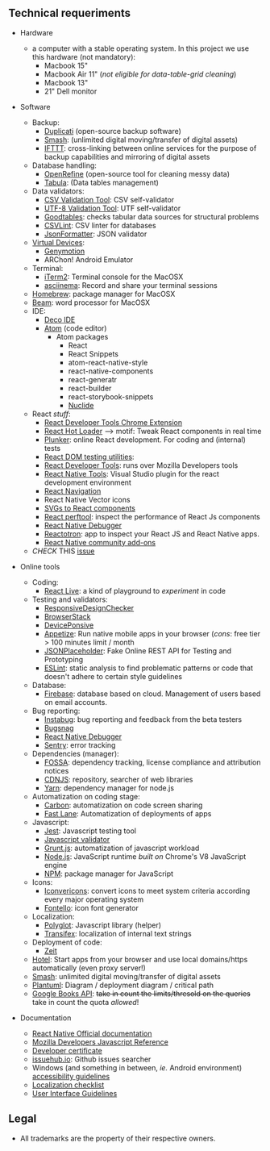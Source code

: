 ## Technical requeriments ##

* Hardware
    - a computer with a stable operating system. In this project we use this hardware (not mandatory):
        - Macbook 15"
        - Macbook Air 11" (_not eligible for data-table-grid cleaning_)
        - Macbook 13"
        - 21" Dell monitor
    
* Software
    
    - Backup:
        - [Duplicati](https://www.duplicati.com/) (open-source backup software)
        - [Smash](https://www.fromsmash.com/): (unlimited digital moving/transfer of digital assets)
        - [IFTTT](https://ifttt.com/): cross-linking between online services for the purpose of backup capabilities and mirroring of digital assets
    - Database handling:
        - [OpenRefine](http://openrefine.org/) (open-source tool for cleaning messy data)
        - [Tabula](https://github.com/tabulapdf/tabula): (Data tables management)
    - Data validators:
        - [CSV Validation Tool](https://github.com/digital-preservation/csv-validator): CSV self-validator
        - [UTF-8 Validation Tool](https://github.com/digital-preservation/utf8-validator): UTF self-validator
        - [Goodtables](http://try.goodtables.io/): checks tabular data sources for structural problems
        - [CSVLint](http://csvlint.io/): CSV linter for databases
        - [JsonFormatter](https://jsonformatter.org/json-parser): JSON validator
    - [Virtual Devices](https://bitbucket.org/imhicihu/bibliographical-hybrid-mobile-app/issues/5/workflow-software-android-emulators):
        - [Genymotion](https://www.genymotion.com/)
        - ARChon! Android Emulator
    - Terminal:
        - [iTerm2](https://www.iterm2.com/): Terminal console for the MacOSX
        - [asciinema](https://asciinema.org/): Record and share your terminal sessions
    - [Homebrew](http://brew.sh/): package manager for MacOSX
    - [Beam](http://www.bean-osx.com/Bean.html): word processor for MacOSX
    - IDE:
        - [Deco IDE](https://www.decoide.org/)
        - [Atom](https://atom.io) (code editor)
            + Atom packages
                - React
                - React Snippets
                - atom-react-native-style
                - react-native-components
                - react-generatr
                - react-builder
                - react-storybook-snippets
                - [Nuclide](https://nuclide.io/)
    - React _stuff_:
        - [React Developer Tools Chrome Extension](https://chrome.google.com/webstore/detail/react-developer-tools/fmkadmapgofadopljbjfkapdkoienihi)
        - [React Hot Loader](https://github.com/gaearon/react-hot-loader) --> motif: Tweak React components in real time
        - [Plunker](https://plnkr.co/edit/tpl:wxQVHKHmyJVjcBJQsk6q): online React development. For coding and (internal) tests
        - [React DOM testing utilities](https://github.com/kentcdodds/react-testing-library): 
        - [React Developer Tools](https://addons.mozilla.org/en-US/firefox/addon/react-devtools/?src=collection): runs over Mozilla Developers tools
        - [React Native Tools](https://marketplace.visualstudio.com/items?itemName=vsmobile.vscode-react-native): Visual Studio plugin for the react development environment
        - [React Navigation](https://reactnavigation.org/)
        - React Native Vector icons
        - [SVGs to React components](https://svgr.now.sh/)
        - [React perftool](https://github.com/vaheqelyan/react-perftool): inspect the performance of React Js components
        - [React Native Debugger](https://github.com/jhen0409/react-native-debugger)
        - [Reactotron](https://github.com/infinitered/reactotron): app to inspect your React JS and React Native apps.
        - [React Native community add-ons](https://github.com/react-native-community)
    - _CHECK_ THIS [issue](https://bitbucket.org/imhicihu/bibliographical-hybrid-mobile-app/issues/16/software)

* Online tools
    - Coding:
        - [React Live](https://react-live.kitten.sh/): a kind of playground to _experiment_ in code
    - Testing and validators:
        - [ResponsiveDesignChecker](phttp://responsivedesignchecker.com/)
        - [BrowserStack](https://www.browserstack.com/)
        - [DevicePonsive](http://deviceponsive.com/)
        - [Appetize](https://appetize.io/): Run native mobile apps in your browser (_cons_: free tier > 100 minutes limit / month
        - [JSONPlaceholder](https://jsonplaceholder.typicode.com/): Fake Online REST API for Testing and Prototyping
        - [ESLint](https://eslint.org/): static analysis to find problematic patterns or code that doesn't adhere to certain style guidelines
    - Database:
        - [Firebase](https://firebase.google.com): database based on cloud. Management of users based on email accounts.
    - Bug reporting:
        - [Instabug](https://instabug.com/): bug reporting and feedback from the beta testers
        - [Bugsnag](https://github.com/bugsnag/bugsnag-react-native)
        - [React Native Debugger](https://github.com/jhen0409/react-native-debugger)
        - [Sentry](https://sentry.io/): error tracking
    - Dependencies (manager):
        - [FOSSA](https://fossa.io/): dependency tracking, license compliance and attribution notices
        - [CDNJS](https://cdnjs.com/): repository, searcher of web libraries
        - [Yarn](https://yarnpkg.com): dependency manager for node.js
    - Automatization on coding stage:
        - [Carbon](https://carbon.now.sh/): automatization on code screen sharing
        - [Fast Lane](https://fastlane.tools/): Automatization of deployments of apps
    - Javascript:
        - [Jest](https://jestjs.io/): Javascript testing tool
        - [Javascript validator](https://validatejavascript.com/)
        - [Grunt.js](https://gruntjs.com/): automatization of javascript workload
        - [Node.js](https://nodejs.org/): JavaScript runtime _built on_ Chrome's V8 JavaScript engine
        - [NPM](https://www.npmjs.com/): package manager for JavaScript
    - Icons:
        - [Iconvericons](https://iconverticons.com/): convert icons to meet system criteria according every major operating system
        - [Fontello](http://fontello.com/): icon font generator
    - Localization:
        - [Polyglot](https://github.com/airbnb/polyglot.js): Javascript library (helper)
        - [Transifex](https://www.transifex.com/): localization of internal text strings
    - Deployment of code:
        - [Zeit](https://zeit.co/)
    - [Hotel](https://github.com/typicode/hotel): Start apps from your browser and use local domains/https automatically (even proxy server!)
    - [Smash](https://www.fromsmash.com/): unlimited digital moving/transfer of digital assets
    - [Plantuml](http://www.plantuml.com/plantuml/uml/):  Diagram / deployment diagram / critical path
    - [Google Books API](https://developers.google.com/books/): ~~take in count the limits/thresold on the queries~~ take in count the quota _allowed_!

* Documentation
     - [React Native Official documentation](https://facebook.github.io/react-native/docs/getting-started.html)
     - [Mozilla Developers Javascript Reference](https://developer.mozilla.org/en-US/docs/Web/JavaScript/Reference)
     - [Developer certificate](https://developercertificate.org/)
     - [issuehub.io](http://issuehub.io/): Github issues searcher
     - Windows (and something in between, _ie._ Android environment) [accessibility guidelines](https://github.com/Microsoft/WindowsTemplateStudio/blob/dev/docs/accessibility.md)
     - [Localization checklist](https://www.transifex.com/resources/website-translation-checklist/)
     - [User Interface Guidelines](https://developer.android.com/guide/practices/ui_guidelines/)

## Legal ##

* All trademarks are the property of their respective owners.